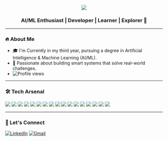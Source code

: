 <p align="center">
  <img src="https://readme-typing-svg.demolab.com/?lines=Welcome+to+my+GitHub+Profile!;I+am+Hetvi+Rabari;AI%2FML+Student+%26+Tech+Explorer&center=true&width=480&height=45&font=Fira+Code&pause=1000&color=F70081&vCenter=true&size=22" />
</p>


<h3 align="center">AI/ML Enthusiast | Developer | Learner | Explorer 🚀</h3>

---

### 🔥 About Me
- 🎓 I'm Currently in my third year, pursuing a degree in Artificial Intelligence & Machine Learning (AI/ML).
- 🤖 Passionate about building smart systems that solve real-world challenges.
- ![Profile views](https://komarev.com/ghpvc/?username=Hetvi2211&label=Profile%20views&color=0e75b6&style=flat)

---

### 🛠️ Tech Arsenal
<p>
 <p align="left"> 
   <img src="https://img.shields.io/badge/Java-ED8B00?style=for-the-badge&logo=openjdk&logoColor=white"/>
   <img src="https://img.shields.io/badge/Python-3776AB?style=for-the-badge&logo=python&logoColor=white"/> 
   <img src="https://img.shields.io/badge/C-555555?style=for-the-badge&logo=c&logoColor=white"/> 
   <img src="https://img.shields.io/badge/C++-00599C?style=for-the-badge&logo=c%2B%2B&logoColor=white"/> 
   <img src="https://img.shields.io/badge/SQL-4479A1?style=for-the-badge&logo=mysql&logoColor=white"/>
   <img src="https://img.shields.io/badge/R-276DC3?style=for-the-badge&logo=r&logoColor=white"/>   
   <img src="https://img.shields.io/badge/AI-F06C00?style=for-the-badge&logo=openai&logoColor=white"/> 
   <img src="https://img.shields.io/badge/ML-00BFFF?style=for-the-badge&logo=scikit-learn&logoColor=white"/>
   <img src="https://img.shields.io/badge/Numpy-013243?style=for-the-badge&logo=numpy&logoColor=white"/> 
   <img src="https://img.shields.io/badge/Pandas-150458?style=for-the-badge&logo=pandas&logoColor=white"/> 
   <img src="https://img.shields.io/badge/Matplotlib-11557C?style=for-the-badge&logo=plotly&logoColor=white"/> 
   <img src="https://img.shields.io/badge/Seaborn-0F4C81?style=for-the-badge&logo=python&logoColor=white"/> 
   <img src="https://img.shields.io/badge/Jupyter-F37626?style=for-the-badge&logo=jupyter&logoColor=white"/>
   <img src="https://img.shields.io/badge/DBMS-003545?style=for-the-badge&logo=postgresql&logoColor=white"/> 
   <img src="https://img.shields.io/badge/VS%20Code-007ACC?style=for-the-badge&logo=visual-studio-code&logoColor=white"/> 
   <img src="https://img.shields.io/badge/Google%20Colab-F9AB00?style=for-the-badge&logo=googlecolab&logoColor=white"/>
   <img src="https://img.shields.io/badge/Git-F05032?style=for-the-badge&logo=git&logoColor=white"/>  </p>
</p>

---

### 🤝 Let's Connect

[![LinkedIn](https://img.shields.io/badge/LinkedIn-Connect-blue?logo=linkedin)](https://www.linkedin.com/in/hetvi-rabari-764a4b2ab/)
[![Gmail](https://img.shields.io/badge/Gmail-Mail-red?logo=gmail)](mailto:hetvirabari9[at]gmail[dot]com)




